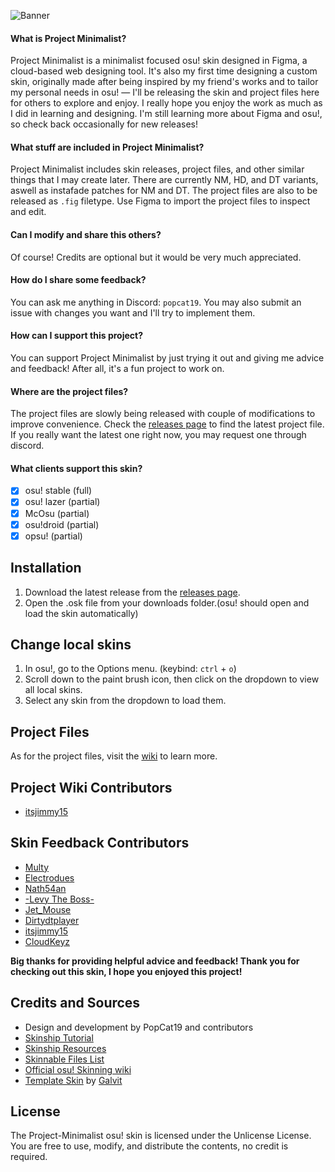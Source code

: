 ![Banner](https://github.com/PopCat19/Project-Minimalist/assets/104473808/5403041f-d4bd-4cc5-b50d-6962b0fc7dbb)

#### What is Project Minimalist?
Project Minimalist is a minimalist focused osu! skin designed in Figma, a cloud-based web designing tool. It's also my first time designing a custom skin, originally made after being inspired by my friend's works and to tailor my personal needs in osu! ― I'll be releasing the skin and project files here for others to explore and enjoy. I really hope you enjoy the work as much as I did in learning and designing. I'm still learning more about Figma and osu!, so check back occasionally for new releases!

#### What stuff are included in Project Minimalist?
Project Minimalist includes skin releases, project files, and other similar things that I may create later. There are currently NM, HD, and DT variants, aswell as instafade patches for NM and DT. The project files are also to be released as `.fig` filetype. Use Figma to import the project files to inspect and edit.

#### Can I modify and share this others?
Of course! Credits are optional but it would be very much appreciated.

#### How do I share some feedback?
You can ask me anything in Discord: `popcat19`. You may also submit an issue with changes you want and I'll try to implement them.

#### How can I support this project?
You can support Project Minimalist by just trying it out and giving me advice and feedback! After all, it's a fun project to work on.

#### Where are the project files?
The project files are slowly being released with couple of modifications to improve convenience. Check the [releases page](https://github.com/PopCat19/Project-Minimalist/releases) to find the latest project file. If you really want the latest one right now, you may request one through discord.

#### What clients support this skin?
- [x] osu! stable (full)
- [x] osu! lazer (partial)
- [x] McOsu (partial)
- [x] osu!droid (partial)
- [x] opsu! (partial)

## Installation
1. Download the latest release from the [releases page](https://github.com/PopCat19/Project-Minimalist/releases).
2. Open the .osk file from your downloads folder.(osu! should open and load the skin automatically)

## Change local skins
1. In osu!, go to the Options menu. (keybind: `ctrl` + `o`)
2. Scroll down to the paint brush icon, then click on the dropdown to view all local skins.
3. Select any skin from the dropdown to load them.

## Project Files
As for the project files, visit the [wiki](https://github.com/PopCat19/Project-Minimalist/wiki) to learn more.

## Project Wiki Contributors
- [itsjimmy15](https://osu.ppy.sh/users/22761238)

## Skin Feedback Contributors
- [Multy](https://osu.ppy.sh/users/10065690)
- [Electrodues](https://osu.ppy.sh/users/25363551)
- [Nath54an](https://osu.ppy.sh/users/17786948)
- [-Levy The Boss-](https://osu.ppy.sh/users/3098854)
- [Jet_Mouse](https://osu.ppy.sh/users/25831266)
- [Dirtydtplayer](https://osu.ppy.sh/users/16719285)
- [itsjimmy15](https://osu.ppy.sh/users/22761238)
- [CloudKeyz](https://osu.ppy.sh/users/15194624)

**Big thanks for providing helpful advice and feedback! Thank you for checking out this skin, I hope you enjoyed this project!**

## Credits and Sources
- Design and development by PopCat19 and contributors
- [Skinship Tutorial](https://skinship.xyz/tutorial/introduction)
- [Skinship Resources](https://skinship.xyz/resources/)
- [Skinnable Files List](https://osu.ppy.sh/community/forums/topics/186787?n=1)
- [Official osu! Skinning wiki](https://osu.ppy.sh/wiki/en/Skinning/osu%21)
- [Template Skin](https://osu.ppy.sh/community/forums/topics/923143?n=1) by [Galvit](https://osu.ppy.sh/users/7629682)

## License
The Project-Minimalist osu! skin is licensed under the Unlicense License. You are free to use, modify, and distribute the contents, no credit is required.
